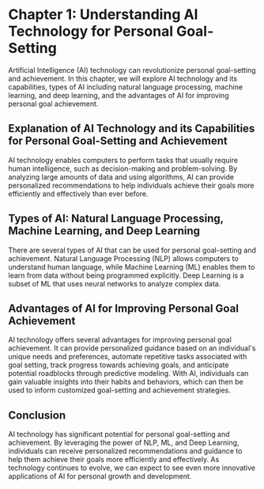 Chapter 1: Understanding AI Technology for Personal Goal-Setting
================================================================

Artificial Intelligence (AI) technology can revolutionize personal goal-setting and achievement. In this chapter, we will explore AI technology and its capabilities, types of AI including natural language processing, machine learning, and deep learning, and the advantages of AI for improving personal goal achievement.

Explanation of AI Technology and its Capabilities for Personal Goal-Setting and Achievement
-------------------------------------------------------------------------------------------

AI technology enables computers to perform tasks that usually require human intelligence, such as decision-making and problem-solving. By analyzing large amounts of data and using algorithms, AI can provide personalized recommendations to help individuals achieve their goals more efficiently and effectively than ever before.

Types of AI: Natural Language Processing, Machine Learning, and Deep Learning
-----------------------------------------------------------------------------

There are several types of AI that can be used for personal goal-setting and achievement. Natural Language Processing (NLP) allows computers to understand human language, while Machine Learning (ML) enables them to learn from data without being programmed explicitly. Deep Learning is a subset of ML that uses neural networks to analyze complex data.

Advantages of AI for Improving Personal Goal Achievement
--------------------------------------------------------

AI technology offers several advantages for improving personal goal achievement. It can provide personalized guidance based on an individual's unique needs and preferences, automate repetitive tasks associated with goal setting, track progress towards achieving goals, and anticipate potential roadblocks through predictive modeling. With AI, individuals can gain valuable insights into their habits and behaviors, which can then be used to inform customized goal-setting and achievement strategies.

Conclusion
----------

AI technology has significant potential for personal goal-setting and achievement. By leveraging the power of NLP, ML, and Deep Learning, individuals can receive personalized recommendations and guidance to help them achieve their goals more efficiently and effectively. As technology continues to evolve, we can expect to see even more innovative applications of AI for personal growth and development.
